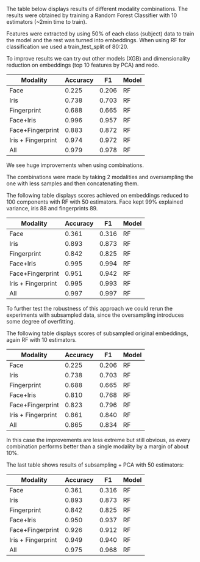 The table below displays results of different modality combinations. The results were obtained by training a Random Forest Classifier with 10 estimators (~2min time to train). 

Features were extracted by using 50% of each class (subject) data to train the model and the rest was turned into embeddings. When using RF for classification we used a train_test_split of 80:20.

To improve results we can try out other models (XGB) and dimensionality reduction on embeddings (top 10 features by PCA) and redo. 


| Modality              | Accuracy  | F1        | Model             |
|----------------       |---------- |-------    |----------------   |
| Face                  | 0.225     | 0.206     | RF                |
| Iris                  | 0.738     | 0.703     | RF                |
| Fingerprint           | 0.688     | 0.665     | RF                |
| Face+Iris             | 0.996     | 0.957     | RF                |
| Face+Fingerprint      | 0.883     | 0.872     | RF                |
| Iris + Fingerprint    | 0.974     | 0.972     | RF                |
| All                   | 0.979     | 0.978     | RF                |

We see huge improvements when using combinations. 

The combinations were made by taking 2 modalities and oversampling the one with less samples and then concatenating them. 

The following table displays scores achieved on embeddings reduced to 100 components with RF with 50 estimators.
Face kept 99% explained variance, iris 88 and fingerprints 89.

| Modality              | Accuracy  | F1        | Model             |
|----------------       |---------- |-------    |----------------   |
| Face                  | 0.361     | 0.316     | RF                |
| Iris                  | 0.893     | 0.873     | RF                |
| Fingerprint           | 0.842     | 0.825     | RF                |
| Face+Iris             | 0.995     | 0.994     | RF                |
| Face+Fingerprint      | 0.951     | 0.942     | RF                |
| Iris + Fingerprint    | 0.995     | 0.993     | RF                |
| All                   | 0.997     | 0.997     | RF                |

To further test the robustness of this approach we could rerun the experiments with subsampled data, since the oversampling introduces some degree of overfitting.


The following table displays scores of subsampled original embeddings, again RF with 10 estimators.

| Modality              | Accuracy  | F1        | Model             |
|----------------       |---------- |-------    |----------------   |
| Face                  | 0.225     | 0.206     | RF                |
| Iris                  | 0.738     | 0.703     | RF                |
| Fingerprint           | 0.688     | 0.665     | RF                |
| Face+Iris             | 0.810     | 0.768     | RF                |
| Face+Fingerprint      | 0.823     | 0.796     | RF                |
| Iris + Fingerprint    | 0.861     | 0.840     | RF                |
| All                   | 0.865     | 0.834     | RF                |

In this case the improvements are less extreme but still obvious, as every combination performs better than a single modality by a margin of about 10%.

The last table shows results of subsampling + PCA with 50 estimators:

| Modality              | Accuracy  | F1        | Model             |
|----------------       |---------- |-------    |----------------   |
| Face                  | 0.361     | 0.316     | RF                |
| Iris                  | 0.893     | 0.873     | RF                |
| Fingerprint           | 0.842     | 0.825     | RF                |
| Face+Iris             | 0.950     | 0.937     | RF                |
| Face+Fingerprint      | 0.926     | 0.912     | RF                |
| Iris + Fingerprint    | 0.949     | 0.940     | RF                |
| All                   | 0.975     | 0.968     | RF                |
